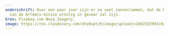 ```yaml
---
onderschrift: Over een paar jaar zijn er zo veel zonnevlammen, dat de bemanning
  van de Artemis-missie ernstig in gevaar zal zijn.
bron: Pixabay.com Nasa_Imagery.
image: https://res.cloudinary.com/dta9vptzh/image/upload/v1602325993/dennisStassen/dennis_voor_de_klas.jpg
---
```

